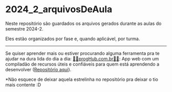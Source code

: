 # 2024_2_arquivosDeAula

Neste repositório são guardados os arquivos gerados durante as aulas do semestre 2024-2.

Eles estão organizados por fase e, quando aplicável, por turma.

<hr>

Se quiser aprender mais ou estiver procurando alguma ferramenta pra te ajudar na dura lida do dia a dia:
[🧡🎁progHub.com.br🎁🧡](https://www.proghub.com.br/): App web com um compiladão de recursos úteis e confiáveis para quem está aprendendo a desenvolver ([Repositório aqui](https://github.com/rafaellindemann/rafaellindemann.github.io)).

*Não esquece de deixar aquela estrelinha no repositório pra deixar o tio mais contente :D 